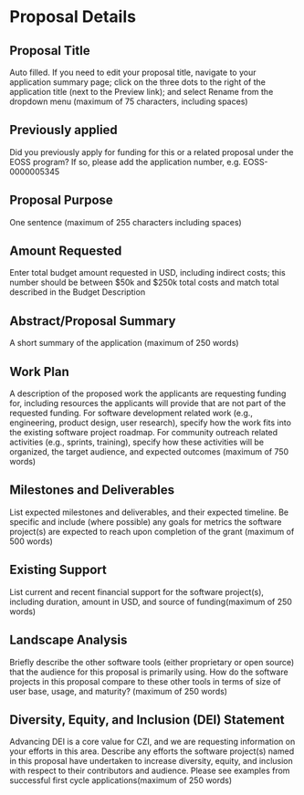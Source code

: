 # Proposal Details

## Proposal Title

Auto filled. If you need to edit your proposal title, navigate to your
application summary page; click on the three dots to the right of the
application title (next to the Preview link); and select Rename from the
dropdown menu (maximum of 75 characters, including spaces)

## Previously applied

Did you previously apply for funding for this or a related proposal under the
EOSS program? If so, please add the application number, e.g. EOSS-0000005345

## Proposal Purpose

One sentence (maximum of 255 characters including spaces)

## Amount Requested

Enter total budget amount requested in USD, including indirect costs; this
number should be between $50k and $250k total costs and match total described
in the Budget Description

## Abstract/Proposal Summary

A short summary of the application ​(maximum of 250 words)

## Work Plan

A description of the proposed work the applicants are requesting funding for,
including resources the applicants will provide that are not part of the
requested funding. For software development related work (e.g., engineering,
product design, user research), specify how the work fits into the existing
software project roadmap. For community outreach related activities (e.g.,
sprints, training), specify how these activities will be organized, the target
audience, and expected outcomes (maximum of 750 words)

## Milestones and Deliverables

List expected milestones and deliverables, and their expected timeline. Be
specific and include (where possible) any goals for metrics the software
project(s) are expected to reach upon completion of the grant (maximum of 500
words)

## Existing Support

List current and recent financial support for the software project(s),
including duration, amount in USD, and source of funding ​(maximum of 250
words)

## Landscape Analysis

Briefly describe the other software tools (either proprietary or open source)
that the audience for this proposal is primarily using. How do the software
projects in this proposal compare to these other tools in terms of size of user
base, usage, and maturity? ​(maximum of 250 words)

## Diversity, Equity, and Inclusion (DEI) Statement

Advancing DEI is a core value for CZI, and we are requesting information on
your efforts in this area. Describe any efforts the software project(s) named
in this proposal have undertaken to increase diversity, equity, and inclusion
with respect to their contributors and audience. Please see examples from
successful first cycle applications ​(maximum of 250 words)
